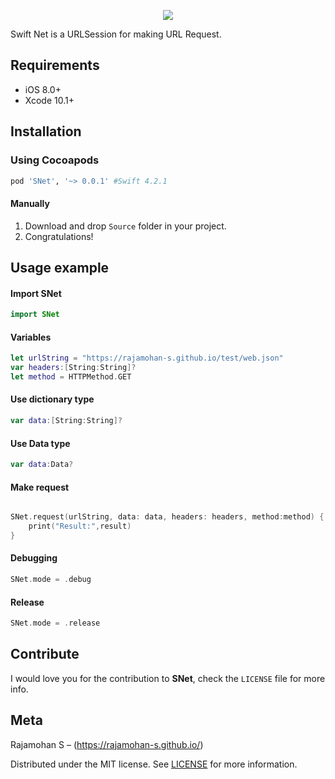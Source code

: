 <p align="center">
  <img src="https://rajamohan-s.github.io/swiftnet/logo.png">
</p>
<p>
Swift Net is a URLSession  for making URL Request.
</p>

## Requirements

- iOS 8.0+
- Xcode 10.1+

## Installation

### Using Cocoapods

```ruby
pod 'SNet', '~> 0.0.1' #Swift 4.2.1
```

#### Manually
1. Download and drop ```Source``` folder in your project.  
2. Congratulations! 

## Usage example

#### Import SNet 
``` swift
import SNet
```
#### Variables 
``` swift
let urlString = "https://rajamohan-s.github.io/test/web.json"
var headers:[String:String]?
let method = HTTPMethod.GET
```
#### Use dictionary type
``` swift
var data:[String:String]?
```
#### Use Data type
``` swift
var data:Data?
```
#### Make request
``` swift

SNet.request(urlString, data: data, headers: headers, method:method) { (result) in
    print("Result:",result)
}
```
#### Debugging

``` swift
SNet.mode = .debug
```

#### Release

``` swift
SNet.mode = .release
```

## Contribute
I would love you for the contribution to **SNet**, check the ``LICENSE`` file for more info.

## Meta

Rajamohan S – (https://rajamohan-s.github.io/)

Distributed under the MIT license. See [LICENSE](https://github.com/RAJAMOHAN-S/SNet/blob/master/LICENSE.md) for more information.




